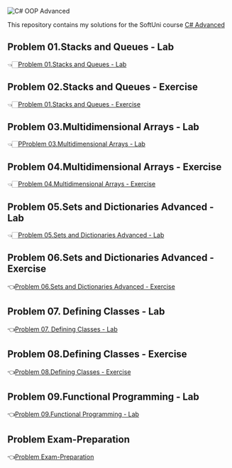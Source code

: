 ![C# OOP Advanced](https://user-images.githubusercontent.com/89745007/230681534-4975c173-ef8f-4806-a7e3-6364fddaf799.png)


This repository contains my solutions for the SoftUni course [C# Advanced ](https://softuni.bg/courses/csharp-advanced)


## Problem 01.Stacks and Queues - Lab
👈🏻[Problem 01.Stacks and Queues - Lab](https://github.com/NikolaMadzharov/CSharpAdvancedMay2022/tree/main/Problem%2001.Stacks%20and%20Queues%20-%20Lab)

## Problem 02.Stacks and Queues - Exercise
👈🏻[Problem 01.Stacks and Queues - Exercise](https://github.com/NikolaMadzharov/CSharpAdvancedMay2022/tree/main/Problem%2002.Stacks%20and%20Queues%20-%20Exercise)

## Problem 03.Multidimensional Arrays - Lab
👈🏻[PProblem 03.Multidimensional Arrays - Lab](https://github.com/NikolaMadzharov/CSharpAdvancedMay2022/tree/main/Problem%2003.Multidimensional%20Arrays%20-%20Lab)

## Problem 04.Multidimensional Arrays - Exercise
👈🏻[Problem 04.Multidimensional Arrays - Exercise](https://github.com/NikolaMadzharov/CSharpAdvancedMay2022/tree/main/Problem%2004.Multidimensional%20Arrays%20-%20Exercise)

## Problem 05.Sets and Dictionaries Advanced - Lab
👈🏻[Problem 05.Sets and Dictionaries Advanced - Lab](https://github.com/NikolaMadzharov/CSharpAdvancedMay2022/tree/main/Problem%2005.Sets%20and%20Dictionaries%20Advanced%20-%20Lab)

## Problem 06.Sets and Dictionaries Advanced - Exercise
👈[Problem 06.Sets and Dictionaries Advanced - Exercise](https://github.com/NikolaMadzharov/CSharpAdvancedMay2022/tree/main/Problem%2006.Sets%20and%20Dictionaries%20Advanced%20-%20Exercise)

## Problem 07. Defining Classes - Lab
👈[Problem 07. Defining Classes - Lab](https://github.com/NikolaMadzharov/CSharpAdvancedMay2022/tree/main/Problem%2007.%20Defining%20Classes%20-%20Lab)

## Problem 08.Defining Classes - Exercise
👈[Problem 08.Defining Classes - Exercise](https://github.com/NikolaMadzharov/CSharpAdvancedMay2022/tree/main/Problem%2008.Defining%20Classes%20-%20Exercise)


## Problem 09.Functional Programming - Lab
👈[Problem 09.Functional Programming - Lab](https://github.com/NikolaMadzharov/CSharpAdvancedMay2022/tree/main/Problem%2009.Functional%20Programming%20-%20Lab)


## Problem Exam-Preparation
👈[Problem Exam-Preparation](https://github.com/NikolaMadzharov/CSharpAdvancedMay2022/tree/main/Problem%20Exam-Preparation)

